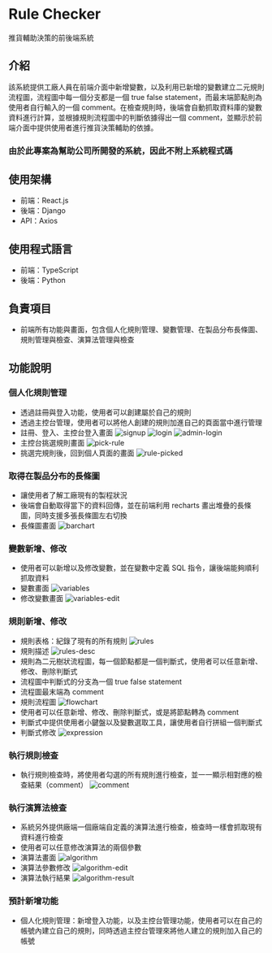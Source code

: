 # Rule Checker
推貨輔助決策的前後端系統

## 介紹
該系統提供工廠人員在前端介面中新增變數，以及利用已新增的變數建立二元規則流程圖，流程圖中每一個分支都是一個 true false statement，而最末端節點則為使用者自行輸入的一個 comment。在檢查規則時，後端會自動抓取資料庫的變數資料進行計算，並根據規則流程圖中的判斷依據得出一個 comment，並顯示於前端介面中提供使用者進行推貨決策輔助的依據。

### 由於此專案為幫助公司所開發的系統，因此不附上系統程式碼

## 使用架構
- 前端：React.js
- 後端：Django
- API：Axios

## 使用程式語言
- 前端：TypeScript
- 後端：Python

## 負責項目
- 前端所有功能與畫面，包含個人化規則管理、變數管理、在製品分布長條圖、規則管理與檢查、演算法管理與檢查  

## 功能說明

### 個人化規則管理
- 透過註冊與登入功能，使用者可以創建屬於自己的規則
- 透過主控台管理，使用者可以將他人創建的規則加進自己的頁面當中進行管理
- 註冊、登入、主控台登入畫面
![signup](img/signup.png)
![login](img/login.png)
![admin-login](img/admin-login.png)
- 主控台挑選規則畫面
![pick-rule](img/pick-rule.png)
- 挑選完規則後，回到個人頁面的畫面
![rule-picked](img/rule-picked.png)

### 取得在製品分布的長條圖
- 讓使用者了解工廠現有的製程狀況
- 後端會自動取得當下的資料回傳，並在前端利用 recharts 畫出堆疊的長條圖，同時支援多張長條圖左右切換
- 長條圖畫面
![barchart](img/barchart.png)

### 變數新增、修改
- 使用者可以新增以及修改變數，並在變數中定義 SQL 指令，讓後端能夠順利抓取資料
- 變數畫面
![variables](img/variables.png)
- 修改變數畫面
![variables-edit](img/variables-edit.png)

### 規則新增、修改
- 規則表格：紀錄了現有的所有規則
![rules](img/rules.png)
- 規則描述
![rules-desc](img/rules-desc.png)
- 規則為二元樹狀流程圖，每一個節點都是一個判斷式，使用者可以任意新增、修改、刪除判斷式
- 流程圖中判斷式的分支為一個 true false statement
- 流程圖最末端為 comment
- 規則流程圖
![flowchart](img/flowchart.png)
- 使用者可以任意新增、修改、刪除判斷式，或是將節點轉為 comment
- 判斷式中提供使用者小鍵盤以及變數選取工具，讓使用者自行拼組一個判斷式
- 判斷式修改
![expression](img/expression.png)

### 執行規則檢查
- 執行規則檢查時，將使用者勾選的所有規則進行檢查，並一一顯示相對應的檢查結果（comment）
![comment](img/comment.png)

### 執行演算法檢查
- 系統另外提供廠端一個廠端自定義的演算法進行檢查，檢查時一樣會抓取現有資料進行檢查
- 使用者可以任意修改演算法的兩個參數
- 演算法畫面
![algorithm](img/algorithm.png)
- 演算法參數修改
![algorithm-edit](img/algorithm-edit.png)
- 演算法執行結果
![algorithm-result](img/algorithm-result.png)

### 預計新增功能
- 個人化規則管理：新增登入功能，以及主控台管理功能，使用者可以在自己的帳號內建立自己的規則，同時透過主控台管理來將他人建立的規則加入自己的帳號
